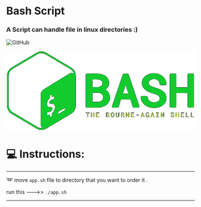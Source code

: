 # Bash Script
### A Script can handle file in linux directories :)

![GitHub](https://img.shields.io/github/license/saber-khakbiz/Bash-MK-Project?style=for-the-badge)


![img](https://github.com/saber-khakbiz/Bash-MK-Project/blob/master/img_src/bash_logo.png)

# :computer: Instructions:

--------------------------------------------------
:loop:
move `app.sh` file to directory that you want to order it .

run this --->> `./app.sh`


**************************************************






